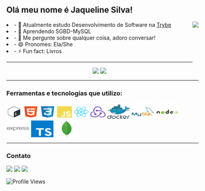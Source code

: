 ## Olá meu nome é Jaqueline Silva!

<div align="center">
  <img height="150px" align="right" src="https://theme.zdassets.com/theme_assets/9633455/9814df697eaf49815d7df109110815ff887b3457.png" />
  <div align="left" style="display: inline_block">
    <li>- 🔭 Atualmente estudo Desenvolvimento de Software na <a href="https://betrybe.com">Trybe</a></li>
    <li>- 🌱 Aprendendo SGBD-MySQL</li>
    <li>- 💬 Me pergunte sobre qualquer coisa, adoro conversar!</li>
    <li>- 😄 Pronomes: Ela/She</li>
    <li>- ⚡ Fun fact: Livros</li>
  </div>
</div>

---

<div align="center">
  <img height="146em" src="https://github-readme-stats.vercel.app/api?username=jaquesilva&show_icons=true&theme=dracula&include_all_commits=true&count_private=true&icon_color=2FC18C&title_color=2FC18C&bg_color=1A1D21"/>
  <img height="146em" src="https://github-readme-stats.vercel.app/api/top-langs/?username=jaquesilva&langs_count=5"/>
</div>

---

### Ferramentas e tecnologias que utilizo:

<div>
  <img align="center" alt="bash" height="30" width="40" src="https://raw.githubusercontent.com/devicons/devicon/master/icons/bash/bash-original.svg">
  <img align="center" alt="HTML" height="30" width="40" src="https://raw.githubusercontent.com/devicons/devicon/master/icons/html5/html5-original.svg">
  <img align="center" alt="CSS" height="30" width="40" src="https://raw.githubusercontent.com/devicons/devicon/master/icons/css3/css3-original.svg">
   <img align="center" alt="Js" height="30" width="40" src="https://raw.githubusercontent.com/devicons/devicon/master/icons/javascript/javascript-plain.svg">
  <img align="center" alt="React" height="30" width="40" src="https://raw.githubusercontent.com/devicons/devicon/master/icons/react/react-original.svg">
  <img align="center" alt="redux" height="30" width="40" src="https://raw.githubusercontent.com/devicons/devicon/master/icons/redux/redux-original.svg">
  <img align="center" alt="mysql" height="45" width="60" src="https://raw.githubusercontent.com/devicons/devicon/master/icons/docker/docker-original-wordmark.svg">
  <img align="center" alt="mysql" height="45" width="60" src="https://raw.githubusercontent.com/devicons/devicon/master/icons/mysql/mysql-original-wordmark.svg">
    <img align="center" alt="mysql" height="45" width="60" src="https://raw.githubusercontent.com/devicons/devicon/master/icons/nodejs/nodejs-original-wordmark.svg">
     <img align="center" alt="mysql" height="45" width="60" src="https://raw.githubusercontent.com/devicons/devicon/master/icons/express/express-original-wordmark.svg">
     <img align="center" alt="mysql" height="45" width="60" src="https://raw.githubusercontent.com/devicons/devicon/master/icons/typescript/typescript-original.svg">
     <img align="center" alt="mysql" height="45" width="60" src="https://raw.githubusercontent.com/devicons/devicon/master/icons/mongodb/mongodb-original.svg">
<!--      <img align="center" alt="mysql" height="45" width="60" src="">
     <img align="center" alt="mysql" height="45" width="60" src=""> -->
</div>

---


### Contato

<div>
  <a href="https://www.linkedin.com/in/jaquelinemariadasilva/" target="_blank"><img src="https://img.shields.io/badge/-LinkedIn-%230077B5?style=for-the-badge&logo=linkedin&logoColor=white" target="_blank"></a> 
  <a href = "mailto:jaqueline.natario@gmail.com"><img src="https://img.shields.io/badge/-Gmail-%23333?style=for-the-badge&logo=gmail&logoColor=white" target="_blank"></a>
  <a href="https://instagram.com/jaqueline.natario" target="_blank"><img src="https://img.shields.io/badge/-Instagram-%23E4405F?style=for-the-badge&logo=instagram&logoColor=white" target="_blank"></a>
<!--  <a href="[link para seu discord]" target="_blank"><img src="https://img.shields.io/badge/Discord-7289DA?style=for-the-badge&logo=discord&logoColor=white" target="_blank"></a>  -->
  
</div>

<!--START_SECTION:waka-->
![Profile Views](http://img.shields.io/badge/Profile%20Views-31-blue)
